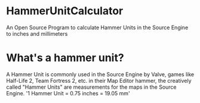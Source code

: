 # HammerUnitCalculator
An Open Source Program to calculate Hammer Units in the Source Engine to inches and millimeters

# What's a hammer unit?

A Hammer Unit is commonly used in the Source Engine by Valve, games like Half-Life 2, Team Fortress 2, etc. in their Map Editor hammer, the creatively called "Hammer Units" are measurements for the maps in the Source Engine.
'1 Hammer Unit = 0.75 inches = 19.05 mm'
